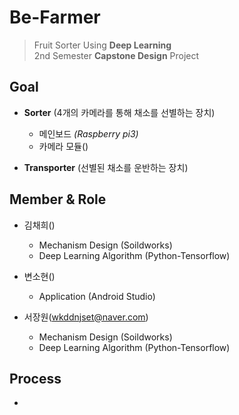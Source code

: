 # Be-Farmer
>Fruit Sorter Using **Deep Learning**  
>2nd Semester **Capstone Design** Project

## Goal 
- **Sorter** (4개의 카메라를 통해 채소를 선별하는 장치)
    - 메인보드 *(Raspberry pi3)*
    - 카메라 모듈()
 
- **Transporter** (선별된 채소를 운반하는 장치)

## Member & Role
- 김채희()
    - Mechanism Design (Soildworks)
    - Deep Learning Algorithm (Python-Tensorflow)
    
- 변소현()
    - Application (Android Studio)
    
- 서장원(wkddnjset@naver.com)
    - Mechanism Design (Soildworks)
    - Deep Learning Algorithm (Python-Tensorflow)
    
## Process
- 

##
